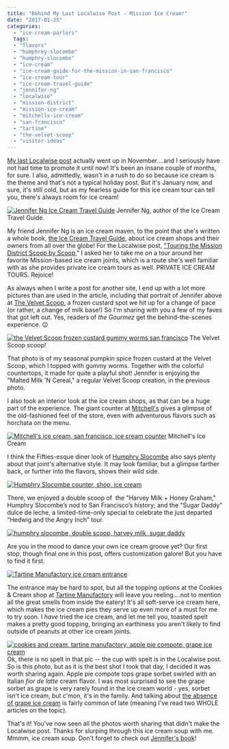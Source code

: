 ```yaml
---
title: "Behind My Last Localwise Post - Mission Ice Cream!"
date: "2017-01-25"
categories:
  - "ice-cream-parlors"
  tags:
  - "flavors"
  - "humphrey-slocombe"
  - "humphry-slocombe"
  - "ice-cream"
  - "ice-cream-guide-for-the-mission-in-san-francisco"
  - "ice-cream-tour"
  - "ice-cream-travel-guide"
  - "jennifer-ng"
  - "localwise"
  - "mission-district"
  - "mission-ice-cream"
  - "mitchells-ice-cream"
  - "san-francisco"
  - "tartine"
  - "the-velvet-scoop"
  - "visitor-ideas"
---
```


[My last Localwise post](https://www.localwise.com/a/357-touring-the-mission-district-scoop-by-scoop) actually went up in November....and I seriously have not had time to promote it until now! It's been an insane couple of months, for sure. I also, admittedly, wasn't in a rush to do so because ice cream is the theme and that's not a typical holiday post. But it's January now, and sure, it's still cold, but as my fearless guide for this ice cream tour can tell you, there's always room for ice cream!




<div class="caption">

[![Jennifer Ng Ice Cream Travel Guide](http://s3.amazonaws.com/thegourmez-wpmedia/2017/01/icecreamguide1-334x500.jpg)](http://s3.amazonaws.com/thegourmez-wpmedia/2017/01/icecreamguide1.jpg) Jennifer Ng, author of the Ice Cream Travel Guide.</div>


My friend Jennifer Ng is an ice cream maven, to the point that she's written a whole book, [the Ice Cream Travel Guide](http://www.icecreamtravelguide.com/), about ice cream shops and their owners from all over the globe! For the Localwise post, ["Touring the Mission District Scoop by Scoop,](https://www.localwise.com/a/357-touring-the-mission-district-scoop-by-scoop)" I asked her to take me on a tour around her favorite Mission-based ice cream joints, which is a route she's well familiar with as she provides private ice cream tours as well. PRIVATE ICE CREAM TOURS. Rejoice!

As always when I write a post for another site, I end up with a lot more pictures than are used in the article, including that portrait of Jennifer above at [The Velvet Scoop,](http://www.thevelvetscoop.com/?pg=home) a frozen custard spot we hit up for a change of pace (or rather, a change of milk base!) So I'm sharing with you a few of my faves that got left out. Yes, readers of _the Gourmez_ get the behind-the-scenes experience. 😉




<div class="caption">

[![the Velvet Scoop frozen custard gummy worms san francisco](http://s3.amazonaws.com/thegourmez-wpmedia/2017/01/icecreamguide6-395x500.jpg)](http://s3.amazonaws.com/thegourmez-wpmedia/2017/01/icecreamguide6.jpg) The Velvet Scoop scoop! </div>


That photo is of my seasonal pumpkin spice frozen custard at the Velvet Scoop, which I topped with gummy worms. Together with the colorful countertops, it made for quite a playful shot! Jennifer is enjoying the "Malted Milk 'N Cereal," a regular Velvet Scoop creation, in the previous photo.

I also took an interior look at the ice cream shops, as that can be a huge part of the experience. The giant counter at [Mitchell's](http://mitchellsicecream.com/) gives a glimpse of the old-fashioned feel of the store, even with adventurous flavors such as horchata on the menu.




<div class="caption">

[![Mitchell's ice cream, san francisco, ice cream counter](http://s3.amazonaws.com/thegourmez-wpmedia/2017/01/icecreamguide7.jpg)](http://s3.amazonaws.com/thegourmez-wpmedia/2017/01/icecreamguide7.jpg) Mitchell's Ice Cream</div>


I think the Fifties-esque diner look of [Humphry Slocombe](http://www.humphryslocombe.com/) also says plenty about that joint's alternative style. It may look familiar, but a glimpse farther back, or further into the flavors, shows their wild side.

[![Humphry Slocombe counter, shop, ice cream](http://s3.amazonaws.com/thegourmez-wpmedia/2017/01/icecreamguide3.jpg)](http://s3.amazonaws.com/thegourmez-wpmedia/2017/01/icecreamguide3.jpg)

There, we enjoyed a double scoop of  the "Harvey Milk + Honey Graham," Humphry Slocombe’s nod to San Francisco’s history; and the "Sugar Daddy" dulce de leche, a limited-time-only special to celebrate the just departed “Hedwig and the Angry Inch” tour.

[![humphry slocombe, double scoop, harvey milk, sugar daddy](http://s3.amazonaws.com/thegourmez-wpmedia/2017/01/icecreamguide2-334x500.jpg)](http://s3.amazonaws.com/thegourmez-wpmedia/2017/01/icecreamguide2.jpg)

Are you in the mood to dance your own ice cream groove yet? Our first stop, though final one in this post, offers customization galore! But you have to find it first.

[![Tartine Manufactory ice cream entrance](http://s3.amazonaws.com/thegourmez-wpmedia/2017/01/icecreamguide4-392x500.jpg)](http://s3.amazonaws.com/thegourmez-wpmedia/2017/01/icecreamguide4.jpg)

The entrance may be hard to spot, but all the topping options at the Cookies & Cream shop at [Tartine Manufactory](http://www.tartinemanufactory.com/) will leave you reeling....not to mention all the great smells from inside the eatery! It's all soft-serve ice cream here, which makes the ice cream pies they serve up even more of a must for me to try soon. I _have_ tried the ice cream, and let me tell you, toasted spelt makes a pretty good topping, bringing an earthiness you aren't likely to find outside of peanuts at other ice cream joints.

[![cookies and cream, tartine manufactory, apple pie compote, grape ice cream](http://s3.amazonaws.com/thegourmez-wpmedia/2017/01/icecreamguide5-404x500.jpg)](http://s3.amazonaws.com/thegourmez-wpmedia/2017/01/icecreamguide5.jpg)Ok, there is no spelt in that pic -- the cup with spelt is in the Localwise post. So is this photo, but as it is the best shot I took that day, I decided it was worth sharing again. Apple pie compote tops grape sorbet swirled with an Italian _fior de latte_ cream flavor. I was most surprised to see the grape sorbet as grape is very rarely found in the ice cream world - yes, sorbet isn't ice cream, but c'mon, it's in the family. And talking about [the absence of grape ice cream](https://www.thrillist.com/eat/nation/ben-and-jerrys-explains-grape-ice-cream-flavor) is fairly common of late (meaning I've read two WHOLE articles on the topic).

That's it! You've now seen all the photos worth sharing that didn't make the Localwise post. Thanks for slurping through this ice cream soup with me. Mmmm, ice cream soup. Don't forget to check out [Jennifer's book](http://www.icecreamtravelguide.com/)!
